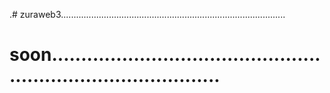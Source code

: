 .# zuraweb3.........................................................................................
# soon..................................................................................
